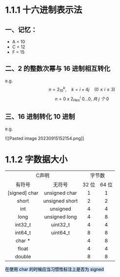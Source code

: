 # 1.1.1 十六进制表示法

## 一、记忆：
+ A = 10
+ C = 12
+ F = 15

## 二、2 的整数次幂与 16 进制相互转化
e.g. 
$$n = 2 ^ k _{10} , \quad k = i + 4j \quad (0 \le i \le 3) $$
$$n = 0 \ x \ 2^i_{Hex} \ 0 ... 0,\ 共 \ j \  个\ 0$$
## 三、16 进制转化 10 进制

e.g.

![[Pasted image 20230915152154.png]]


# 1.1.2 字数据大小
<table>
	<tr>
		<td colspan = "2" align="center"> C声明 </td>
		<td colspan = "2" align="center">字节数</td>
	</tr>
<tr>
	<td align="center"> 有符号 </td>
	<td align="center"> 无符号 </td>
	<td align="center"> 32 位 </td>
	<td  align="center"> 64 位 </td>
</tr>
<tr>
	<td align="center"> [signed] char </td>
	<td align="center">unsigned char </td>
	<td align="center"> 1 </td>
	<td align="center"> 1 </td>
</tr>
<tr>
	<td align="center"> short </td>
	<td align="center"> unsigned short </td>
	<td align="center">2 </td>
	<td align="center">2 </td>
</tr>
<tr>
	<td align="center"> int </td>
	<td align="center"> unsigned</td>
	<td align="center"> 4</td>
	<td align="center"> 4</td>
</tr>
<tr>
	<td align="center"> long </td>
	<td align="center">unsigned long </td>
	<td align="center"> 4 </td>
	<td align="center">8 </td>
</tr>
<tr>
	<td align="center">int32_t  </td>
	<td align="center"> uint32_t</td>
	<td align="center"> 4</td>
	<td align="center"> 4</td>
</tr>
<tr>
	<td align="center"> int64_t </td>
	<td align="center"> uint64_t</td>
	<td align="center">8 </td>
	<td align="center"> 8</td>
</tr>
<tr>
	<td align="center"> char * </td>
	<td align="center"> </td>
	<td align="center">4 </td>
	<td align="center">8 </td>
</tr>
<tr>
	<td align="center"> float </td>
	<td align="center"> </td>
	<td align="center"> 4</td>
	<td align="center"> 4</td>
</tr>
 <tr>
	<td align="center">double  </td>
	<td align="center"> </td>
	<td align="center">8 </td>
	<td align="center"> 8</td>
</tr>
</table>
<mark style="background: #ADCCFFA6;">在使用 char 的时候应当习惯性标注上是否为 signed</mark>
